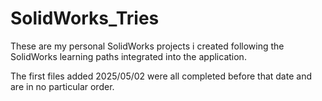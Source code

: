 # SolidWorks_Tries

These are my personal SolidWorks projects i created following the SolidWorks learning paths integrated into the application. 

The first files added 2025/05/02 were all completed before that date and are in no particular order.
